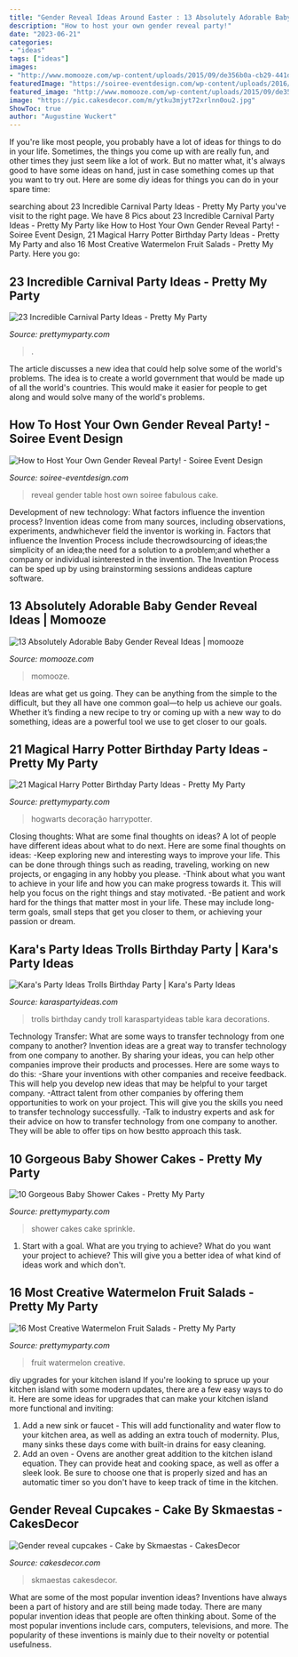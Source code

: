 ```yaml
---
title: "Gender Reveal Ideas Around Easter : 13 Absolutely Adorable Baby Gender Reveal Ideas"
description: "How to host your own gender reveal party!"
date: "2023-06-21"
categories:
- "ideas"
tags: ["ideas"]
images:
- "http://www.momooze.com/wp-content/uploads/2015/09/de356b0a-cb29-441d-91b0-54bafa8729e4.jpg"
featuredImage: "https://soiree-eventdesign.com/wp-content/uploads/2016/06/Gender-Reveal-Party-Dining-Table.jpg"
featured_image: "http://www.momooze.com/wp-content/uploads/2015/09/de356b0a-cb29-441d-91b0-54bafa8729e4.jpg"
image: "https://pic.cakesdecor.com/m/ytku3mjyt72xrlnn0ou2.jpg"
ShowToc: true
author: "Augustine Wuckert"
---
```



If you're like most people, you probably have a lot of ideas for things to do in your life. Sometimes, the things you come up with are really fun, and other times they just seem like a lot of work. But no matter what, it's always good to have some ideas on hand, just in case something comes up that you want to try out. Here are some diy ideas for things you can do in your spare time: 

	

		
searching about 23 Incredible Carnival Party Ideas - Pretty My Party you've visit to the right page. We have 8 Pics about 23 Incredible Carnival Party Ideas - Pretty My Party like How to Host Your Own Gender Reveal Party! - Soiree Event Design, 21 Magical Harry Potter Birthday Party Ideas - Pretty My Party and also 16 Most Creative Watermelon Fruit Salads - Pretty My Party. Here you go:
		
    
## 23 Incredible Carnival Party Ideas - Pretty My Party

<img loading=lazy src="https://www.prettymyparty.com/wp-content/uploads/2017/08/Carnival-Party-Table.jpg" onerror="this.onerror=null;this.src='https://tse4.mm.bing.net/th?id=OIP.oobAT2dDkZx-_ypLtuhKHQHaKY&amp;pid=15.1';" alt="23 Incredible Carnival Party Ideas - Pretty My Party">

_Source: prettymyparty.com_

>. 

	

The article discusses a new idea that could help solve some of the world's problems. The idea is to create a world government that would be made up of all the world's countries. This would make it easier for people to get along and would solve many of the world's problems.

    
## How To Host Your Own Gender Reveal Party! - Soiree Event Design

<img loading=lazy src="https://soiree-eventdesign.com/wp-content/uploads/2016/06/Gender-Reveal-Party-Dining-Table.jpg" onerror="this.onerror=null;this.src='https://tse1.mm.bing.net/th?id=OIP.IsFXsW8dUTrxEdyln5Bp8AHaKD&amp;pid=15.1';" alt="How to Host Your Own Gender Reveal Party! - Soiree Event Design">

_Source: soiree-eventdesign.com_

>reveal gender table host own soiree fabulous cake. 

	

Development of new technology: What factors influence the invention process?
Invention ideas come from many sources, including observations, experiments, andwhichever field the inventor is working in. Factors that influence the Invention Process include thecrowdsourcing of ideas;the simplicity of an idea;the need for a solution to a problem;and whether a company or individual isinterested in the invention. The Invention Process can be sped up by using brainstorming sessions andideas capture software.

    
## 13 Absolutely Adorable Baby Gender Reveal Ideas | Momooze

<img loading=lazy src="http://www.momooze.com/wp-content/uploads/2015/09/de356b0a-cb29-441d-91b0-54bafa8729e4.jpg" onerror="this.onerror=null;this.src='https://tse2.mm.bing.net/th?id=OIP.7fp-9YiLN1KuceARSCZ3HwHaJ5&amp;pid=15.1';" alt="13 Absolutely Adorable Baby Gender Reveal Ideas | momooze">

_Source: momooze.com_

>momooze. 

	

Ideas are what get us going. They can be anything from the simple to the difficult, but they all have one common goal—to help us achieve our goals. Whether it’s finding a new recipe to try or coming up with a new way to do something, ideas are a powerful tool we use to get closer to our goals.

    
## 21 Magical Harry Potter Birthday Party Ideas - Pretty My Party

<img loading=lazy src="https://www.prettymyparty.com/wp-content/uploads/2017/07/harry-potter-birthday-cake-e1500691012615.jpg" onerror="this.onerror=null;this.src='https://tse1.mm.bing.net/th?id=OIP.qj0zmbtx7daxmAVyMjfIOQHaLH&amp;pid=15.1';" alt="21 Magical Harry Potter Birthday Party Ideas - Pretty My Party">

_Source: prettymyparty.com_

>hogwarts decoração harrypotter. 

	

Closing thoughts: What are some final thoughts on ideas?
A lot of people have different ideas about what to do next. Here are some final thoughts on ideas: 
-Keep exploring new and interesting ways to improve your life. This can be done through things such as reading, traveling, working on new projects, or engaging in any hobby you please.
-Think about what you want to achieve in your life and how you can make progress towards it. This will help you focus on the right things and stay motivated. 
-Be patient and work hard for the things that matter most in your life. These may include long-term goals, small steps that get you closer to them, or achieving your passion or dream.

    
## Kara&#039;s Party Ideas Trolls Birthday Party | Kara&#039;s Party Ideas

<img loading=lazy src="https://karaspartyideas.com/wp-content/uploads/2017/05/Trolls-Birthday-Party-via-Karas-Party-Ideas-KarasPartyIdeas.com9_.jpeg" onerror="this.onerror=null;this.src='https://tse3.mm.bing.net/th?id=OIP.voUByldOg7PaAv6yYfK7NwHaLF&amp;pid=15.1';" alt="Kara&#039;s Party Ideas Trolls Birthday Party | Kara&#039;s Party Ideas">

_Source: karaspartyideas.com_

>trolls birthday candy troll karaspartyideas table kara decorations. 

	

Technology Transfer: What are some ways to transfer technology from one company to another?
Invention ideas are a great way to transfer technology from one company to another. By sharing your ideas, you can help other companies improve their products and processes. Here are some ways to do this: 
-Share your inventions with other companies and receive feedback. This will help you develop new ideas that may be helpful to your target company.
-Attract talent from other companies by offering them opportunities to work on your project. This will give you the skills you need to transfer technology successfully.
-Talk to industry experts and ask for their advice on how to transfer technology from one company to another. They will be able to offer tips on how bestto approach this task.

    
## 10 Gorgeous Baby Shower Cakes - Pretty My Party

<img loading=lazy src="https://www.prettymyparty.com/wp-content/uploads/2016/04/Sprinkle-Baby-Shower-Cake-Awesome-Baby-Shower-Cakes-via-Pretty-My-Party-e1460690523628.jpg" onerror="this.onerror=null;this.src='https://tse4.mm.bing.net/th?id=OIP.j2uR-6Ng-S1LEXGIjuCzxwHaLI&amp;pid=15.1';" alt="10 Gorgeous Baby Shower Cakes - Pretty My Party">

_Source: prettymyparty.com_

>shower cakes cake sprinkle. 

	

1. Start with a goal. What are you trying to achieve? What do you want your project to achieve? This will give you a better idea of what kind of ideas work and which don't. 

    
## 16 Most Creative Watermelon Fruit Salads - Pretty My Party

<img loading=lazy src="https://www.prettymyparty.com/wp-content/uploads/2016/06/fd60de6c3c5bdd267a87f3fd987f88b7.jpg" onerror="this.onerror=null;this.src='https://tse1.mm.bing.net/th?id=OIP.MmWDvytd43kcDXbc3jEvsAHaJ4&amp;pid=15.1';" alt="16 Most Creative Watermelon Fruit Salads - Pretty My Party">

_Source: prettymyparty.com_

>fruit watermelon creative. 

	

diy upgrades for your kitchen island
If you're looking to spruce up your kitchen island with some modern updates, there are a few easy ways to do it. Here are some ideas for upgrades that can make your kitchen island more functional and inviting: 
1. Add a new sink or faucet - This will add functionality and water flow to your kitchen area, as well as adding an extra touch of modernity. Plus, many sinks these days come with built-in drains for easy cleaning. 
2. Add an oven - Ovens are another great addition to the kitchen island equation. They can provide heat and cooking space, as well as offer a sleek look. Be sure to choose one that is properly sized and has an automatic timer so you don't have to keep track of time in the kitchen. 

    
## Gender Reveal Cupcakes - Cake By Skmaestas - CakesDecor

<img loading=lazy src="https://pic.cakesdecor.com/m/ytku3mjyt72xrlnn0ou2.jpg" onerror="this.onerror=null;this.src='https://tse3.mm.bing.net/th?id=OIP.NFq5nrcDIPrLFqlFVZ14RgHaKm&amp;pid=15.1';" alt="Gender reveal cupcakes - Cake by Skmaestas - CakesDecor">

_Source: cakesdecor.com_

>skmaestas cakesdecor. 

	

What are some of the most popular invention ideas?
Inventions have always been a part of history and are still being made today. There are many popular invention ideas that people are often thinking about. Some of the most popular inventions include cars, computers, televisions, and more. The popularity of these inventions is mainly due to their novelty or potential usefulness.

